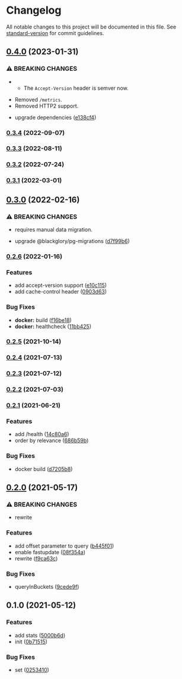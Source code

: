 # Changelog

All notable changes to this project will be documented in this file. See [standard-version](https://github.com/conventional-changelog/standard-version) for commit guidelines.

## [0.4.0](https://github.com/BlackGlory/fts/compare/v0.3.4...v0.4.0) (2023-01-31)


### ⚠ BREAKING CHANGES

* - The `Accept-Version` header is semver now.
- Removed `/metrics`.
- Removed HTTP2 support.

* upgrade dependencies ([e138cf4](https://github.com/BlackGlory/fts/commit/e138cf4eeb0ba5c54c5ab651650d85bd8e999424))

### [0.3.4](https://github.com/BlackGlory/fts/compare/v0.3.3...v0.3.4) (2022-09-07)

### [0.3.3](https://github.com/BlackGlory/fts/compare/v0.3.2...v0.3.3) (2022-08-11)

### [0.3.2](https://github.com/BlackGlory/fts/compare/v0.3.1...v0.3.2) (2022-07-24)

### [0.3.1](https://github.com/BlackGlory/fts/compare/v0.3.0...v0.3.1) (2022-03-01)

## [0.3.0](https://github.com/BlackGlory/fts/compare/v0.2.6...v0.3.0) (2022-02-16)


### ⚠ BREAKING CHANGES

* requires manual data migration.

* upgrade @blackglory/pg-migrations ([d7f99b6](https://github.com/BlackGlory/fts/commit/d7f99b6ac2f3c73b47dcad08e8127e944fcdf5c5))

### [0.2.6](https://github.com/BlackGlory/fts/compare/v0.2.5...v0.2.6) (2022-01-16)


### Features

* add accept-version support ([e10c115](https://github.com/BlackGlory/fts/commit/e10c115c04ff26aaf7e84095e896190cfa99f5bc))
* add cache-control header ([0903d63](https://github.com/BlackGlory/fts/commit/0903d6366caec4725b70bf604dfd4daf151ead8b))


### Bug Fixes

* **docker:** build ([f16be18](https://github.com/BlackGlory/fts/commit/f16be1883cf16875c332386e2a104c93589beaaf))
* **docker:** healthcheck ([11bb425](https://github.com/BlackGlory/fts/commit/11bb425a688fb4e135e4bfb1f2da86b807c8a1c5))

### [0.2.5](https://github.com/BlackGlory/fts/compare/v0.2.4...v0.2.5) (2021-10-14)

### [0.2.4](https://github.com/BlackGlory/fts/compare/v0.2.3...v0.2.4) (2021-07-13)

### [0.2.3](https://github.com/BlackGlory/fts/compare/v0.2.2...v0.2.3) (2021-07-12)

### [0.2.2](https://github.com/BlackGlory/fts/compare/v0.2.1...v0.2.2) (2021-07-03)

### [0.2.1](https://github.com/BlackGlory/fts/compare/v0.2.0...v0.2.1) (2021-06-21)


### Features

* add /health ([14c80a6](https://github.com/BlackGlory/fts/commit/14c80a671c54800182364ca0e9062433fa37a6c9))
* order by relevance ([686b59b](https://github.com/BlackGlory/fts/commit/686b59b10a699a48804f73230d9a849edac3f68f))


### Bug Fixes

* docker build ([d7205b8](https://github.com/BlackGlory/fts/commit/d7205b8bf06d7a2e676eccba22cbe3581089b7e9))

## [0.2.0](https://github.com/BlackGlory/fts/compare/v0.1.0...v0.2.0) (2021-05-17)


### ⚠ BREAKING CHANGES

* rewrite

### Features

* add offset parameter to query ([b445f01](https://github.com/BlackGlory/fts/commit/b445f0162acd46a9cccda8d767bb24cfbd9d5fd5))
* enable fastupdate ([08f354a](https://github.com/BlackGlory/fts/commit/08f354ac9af94314d4e30664564f7d8db26c7eb6))
* rewrite ([f9ca63c](https://github.com/BlackGlory/fts/commit/f9ca63c40920a4cf73e36924b8d0f81111b8bc84))


### Bug Fixes

* queryInBuckets ([9cede9f](https://github.com/BlackGlory/fts/commit/9cede9f2e63a0a23fc4ddb2a867b29b24c374e9a))

## 0.1.0 (2021-05-12)


### Features

* add stats ([5000b6d](https://github.com/BlackGlory/fts/commit/5000b6dc9e796c9efce6dd5852a0774c9c4773da))
* init ([0b71515](https://github.com/BlackGlory/fts/commit/0b715158eb02dfd82ac5afad05c04813e36b6ade))


### Bug Fixes

* set ([0253410](https://github.com/BlackGlory/fts/commit/0253410f295a01d9c1149fe498c66bd7585785ec))

